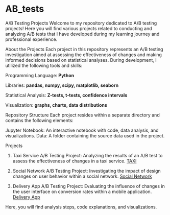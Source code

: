 # AB_tests

A/B Testing Projects
Welcome to my repository dedicated to A/B testing projects! Here you will find various projects related to conducting and analyzing A/B tests that I have developed during my learning journey and professional experience.

About the Projects
Each project in this repository represents an A/B testing investigation aimed at assessing the effectiveness of changes and making informed decisions based on statistical analyses. During development, I utilized the following tools and skills:

Programming Language: **Python**

Libraries: **pandas, numpy, scipy, matplotlib, seaborn**

Statistical Analysis: **Z-tests, t-tests, confidence intervals**

Visualization: **graphs, charts, data distributions**

Repository Structure
Each project resides within a separate directory and contains the following elements:

Jupyter Notebook: An interactive notebook with code, data analysis, and visualizations.
Data: A folder containing the source data used in the project.

Projects

1. Taxi Service A/B Testing Project: Analyzing the results of an A/B test to assess the effectiveness of changes in a taxi service.
[TAXI](https://github.com/oy-repin/AB_tests/blob/main/AB_tests_taxi.ipynb)

2. Social Network A/B Testing Project: Investigating the impact of design changes on user behavior within a social network.
[Social Network](https://github.com/oy-repin/AB_tests/blob/main/AB-tests_social_network.ipynb)

3. Delivery App A/B Testing Project: Evaluating the influence of changes in the user interface on conversion rates within a mobile application.
[Delivery App](https://github.com/oy-repin/AB_tests/blob/main/AB-tests_delivery_app.ipynb)

Here, you will find analysis steps, code explanations, and visualizations.


